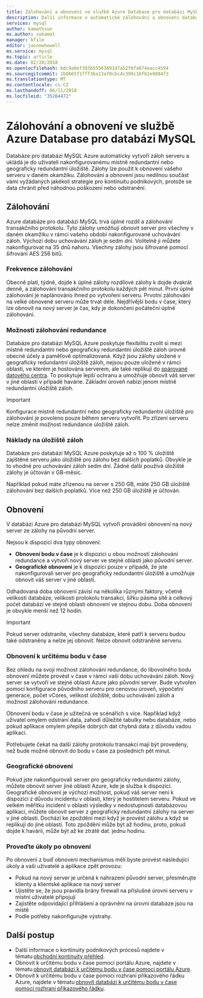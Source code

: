 ```yaml
---
title: Zálohování a obnovení ve službě Azure Database pro databázi MySQL
description: Další informace o automatické zálohování a obnovení databáze Azure pro server databáze MySQL.
services: mysql
author: kamathsun
ms.author: sukamat
manager: kfile
editor: jasonwhowell
ms.service: mysql
ms.topic: article
ms.date: 02/28/2018
ms.openlocfilehash: bdc9a0ef393b55563691d7a52f8fa074eacc4594
ms.sourcegitcommit: 1b8665f1fff36a13af0cbc4c399c16f62e9884f3
ms.translationtype: MT
ms.contentlocale: cs-CZ
ms.lasthandoff: 06/11/2018
ms.locfileid: "35264472"
---
```

# <a name="backup-and-restore-in-azure-database-for-mysql"></a>Zálohování a obnovení ve službě Azure Database pro databázi MySQL

Databáze pro databázi MySQL Azure automaticky vytvoří záloh serveru a ukládá je do uživateli nakonfigurovanému místně redundantní nebo geograficky redundantní úložiště. Zálohy lze použít k obnovení vašeho serveru v daném okamžiku. Zálohování a obnovení jsou nedílnou součást vámi vyžádaných jakékoli strategie pro kontinuitu podnikových, protože se data chránit před náhodnou poškození nebo odstranění.

## <a name="backups"></a>Zálohování

Azure databáze pro databázi MySQL trvá úplné rozdíl a zálohování transakčního protokolu. Tyto zálohy umožňují obnovit server pro všechny v daném okamžiku v rámci vašeho období nakonfigurované uchovávání záloh. Výchozí dobu uchovávání záloh je sedm dní. Volitelně ji můžete nakonfigurovat na 35 dnů nahoru. Všechny zálohy jsou šifrované pomocí šifrování AES 256 bitů.

### <a name="backup-frequency"></a>Frekvence zálohování

Obecně platí, týdně, dojde k úplné zálohy rozdílové zálohy k dojde dvakrát denně, a zálohování transakčního protokolu každých pět minut. První úplné zálohování je naplánováno ihned po vytvoření serveru. Prvotní zálohování na velké obnovené serveru může trvat déle. Nejdřívější bodu v čase, který lze obnovit na nový server je čas, kdy je dokončení počáteční úplné zálohování.

### <a name="backup-redundancy-options"></a>Možnosti zálohování redundance

Databáze pro databázi MySQL Azure poskytuje flexibilitu zvolit si mezi místně redundantní nebo geograficky redundantní úložiště záloh úrovně obecné účely a paměťově optimalizovaná. Když jsou zálohy uložené v geograficky redundantní úložiště záloh, nejsou pouze uložené v rámci oblasti, ve kterém je hostována serverem, ale také replikují do [spárované datového centra](https://docs.microsoft.com/azure/best-practices-availability-paired-regions). To poskytuje lepší ochranu a umožňuje obnovit váš server v jiné oblasti v případě havárie. Základní úroveň nabízí jenom místně redundantní úložiště záloh.

> [!IMPORTANT]
> Konfigurace místně redundantní nebo geograficky redundantní úložiště pro zálohování je povoleno pouze během serveru vytvořit. Po zřízení serveru nelze změnit možnost redundance úložiště záloh.

### <a name="backup-storage-cost"></a>Náklady na úložiště záloh

Databáze pro databázi MySQL Azure poskytuje až o 100 % úložiště zajištěné serveru jako úložiště pro zálohu bez dalších poplatků. Obvykle je to vhodné pro uchovávání záloh sedm dní. Žádné další používá úložiště zálohy je účtován v GB-měsíc.

Například pokud máte zřízenou na server s 250 GB, máte 250 GB úložiště zálohování bez dalších poplatků. Více než 250 GB úložiště je účtován.

## <a name="restore"></a>Obnovení

V databázi Azure pro databázi MySQL vytvoří provádění obnovení na nový server ze zálohy na původní server.

Nejsou k dispozici dva typy obnovení:

- **Obnovení bodu v čase** je k dispozici u obou možností zálohování redundance a vytvoří nový server ve stejné oblasti jako původní server.
- **Geografické obnovení** je k dispozici pouze v případě, že jste nakonfigurovali server pro geograficky redundantní úložiště a umožňuje obnovit váš server v jiné oblasti.

Odhadovaná doba obnovení závisí na několika různými faktory, včetně velikosti databáze, velikosti protokolu transakcí, šířku pásma sítě a celkový počet databází ve stejné oblasti obnovení ve stejnou dobu. Doba obnovení je obvykle menší než 12 hodin.

> [!IMPORTANT]
> Pokud server odstraníte, všechny databáze, které patří k serveru budou také odstraněny a nelze jej obnovit. Nelze obnovit odstraněné serveru.

### <a name="point-in-time-restore"></a>Obnovení k určitému bodu v čase

Bez ohledu na svoji možnost zálohování redundance, do libovolného bodu obnovení můžete provést v čase v rámci vaší dobu uchovávání záloh. Nový server se vytvoří ve stejné oblasti Azure jako původní server. Bude vytvořen pomocí konfigurace původního serveru pro cenovou úroveň, výpočetní generace, počet vCores, velikost úložiště, dobu uchovávání záloh a možnost zálohování redundance.

Obnovení bodu v čase je užitečná ve scénářích s více. Například když uživatel omylem odstraní data, zahodí důležité tabulky nebo databáze, nebo pokud aplikace omylem přepíše dobrých dat chybná data z důvodu vadou aplikaci.

Potřebujete čekat na další zálohy protokolu transakcí mají být provedeny, než bude možné obnovit do bodu v čase za posledních pět minut.

### <a name="geo-restore"></a>Geografické obnovení

Pokud jste nakonfigurovali server pro geograficky redundantní zálohy, můžete obnovit server jiné oblasti Azure, kde je služba k dispozici. Geografické obnovení je výchozí možnost, pokud váš server není k dispozici z důvodu incidentu v oblasti, který je hostitelem serveru. Pokud ve velkém měřítku incident v oblasti výsledky v nedostupnosti databázovou aplikaci, můžete obnovit server z geograficky redundantní zálohy na server v jiné oblasti. Dochází ke zpoždění mezi když je provést zálohu a když se replikují do jiné oblasti. Toto zpoždění může být až hodinu, proto, pokud dojde k havárii, může být až ke ztrátě dat. jednu hodinu.

### <a name="perform-post-restore-tasks"></a>Proveďte úkoly po obnovení

Po obnovení z buď obnovení mechanismus měli byste provést následující úkoly a vaši uživatelé a aplikace zpět provozu:

- Pokud na nový server je určená k nahrazení původní server, přesměrujte klienty a klientské aplikace na nový server
- Ujistěte se, že jsou pravidla brány firewall na příslušné úrovni serveru v místní uživatelé připojují
- Zajistěte odpovídající přihlášení a oprávnění na úrovni databáze jsou na místě
- Podle potřeby nakonfigurujte výstrahy.

## <a name="next-steps"></a>Další postup

- Další informace o kontinuity podnikových procesů najdete v tématu [obchodní kontinuity přehled](concepts-business-continuity.md).
- Obnovit k určitému bodu v čase pomocí portálu Azure, najdete v tématu [obnovit databázi k určitému bodu v čase pomocí portálu Azure](howto-restore-server-portal.md).
- Obnovit k určitému bodu v čase pomocí rozhraní příkazového řádku Azure, najdete v tématu [obnovit databázi k určitému bodu v čase pomocí rozhraní příkazového řádku](howto-restore-server-cli.md).
